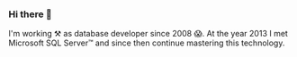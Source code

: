 ### Hi there 👋

I'm working ⚒ as database developer since 2008 😱. At the year 2013 I met Microsoft SQL Server™ and since then continue mastering this technology.

<!--
**dkultasev/dkultasev** is a ✨ _special_ ✨ repository because its `README.md` (this file) appears on your GitHub profile.

Here are some ideas to get you started:

- 🔭 I’m currently working on ...
- 🌱 I’m currently learning ...
- 👯 I’m looking to collaborate on ...
- 🤔 I’m looking for help with ...
- 💬 Ask me about ...
- 📫 How to reach me: ...
- 😄 Pronouns: ...
- ⚡ Fun fact: ...
-->

